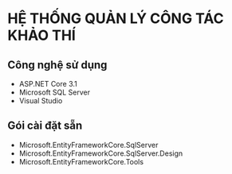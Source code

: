 # HỆ THỐNG QUẢN LÝ CÔNG TÁC KHẢO THÍ
## Công nghệ sử dụng
- ASP.NET Core 3.1
- Microsoft SQL Server
- Visual Studio
## Gói cài đặt sẵn
- Microsoft.EntityFrameworkCore.SqlServer
- Microsoft.EntityFrameworkCore.SqlServer.Design
- Microsoft.EntityFrameworkCore.Tools
